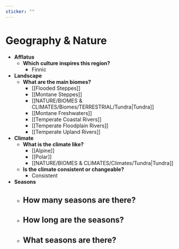 ```yaml
---
sticker: ""
---
```

# Geography & Nature
- **Afflatus**
	- **Which culture inspires this region?**
		- Finnic
- **Landscape**
	- **What are the main biomes?**
		- [[Flooded Steppes]]
		- [[Montane Steppes]]
		- [[NATURE/BIOMES & CLIMATES/Biomes/TERRESTRIAL/Tundra|Tundra]]
		- [[Montane Freshwaters]]
		- [[Temperate Coastal Rivers]]
		- [[Temperate Floodplain Rivers]]
		- [[Temperate Upland Rivers]]
- **Climate**
	- **What is the climate like?**
		- [[Alpine]]
		- [[Polar]]
		- [[NATURE/BIOMES & CLIMATES/Climates/Tundra|Tundra]]
	- **Is the climate consistent or changeable?**
		- Consistent
- **Seasons**
	- **How many seasons are there?**
		- 
	- **How long are the seasons?**
		- 
	- **What seasons are there?**
		- 